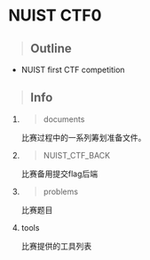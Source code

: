 # NUIST CTF0

>## Outline

* NUIST first CTF competition

>## Info

1. >documents

    比赛过程中的一系列筹划准备文件。
    
1. >NUIST_CTF_BACK

    比赛备用提交flag后端

1. >problems

    比赛题目

1. tools

    比赛提供的工具列表

    